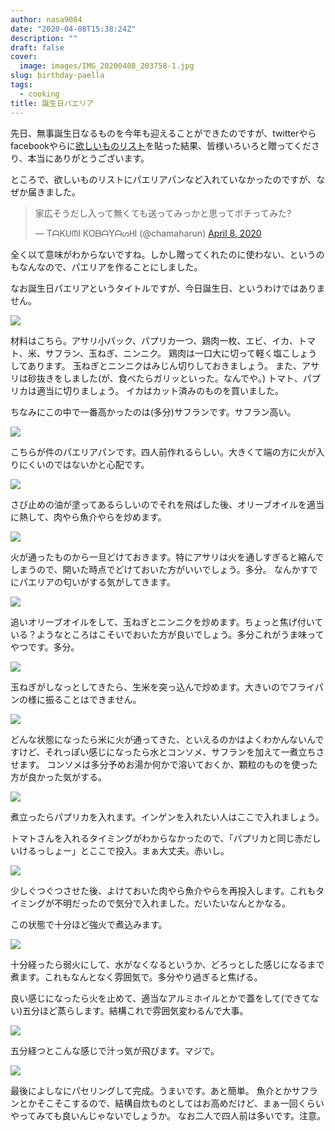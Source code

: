```yaml
---
author: nasa9084
date: "2020-04-08T15:38:24Z"
description: ""
draft: false
cover:
  image: images/IMG_20200408_203758-1.jpg
slug: birthday-paella
tags:
  - cooking
title: 誕生日パエリア
---
```



先日、無事誕生日なるものを今年も迎えることができたのですが、twitterやらfacebookやらに[欲しいものリスト](https://www.amazon.jp/hz/wishlist/ls/901D5E6QYC2X?ref_=wl_share)を貼った結果、皆様いろいろと贈ってくださり、本当にありがとうございます。

ところで、欲しいものリストにパエリアパンなど入れていなかったのですが、なぜか届きました。

<blockquote class="twitter-tweet"><p lang="ja" dir="ltr">家広そうだし入って無くても送ってみっかと思ってポチってみた?</p>&mdash; TᗩKᑌᗰI KOᗷᗩYᗩᔕᕼI (@chamaharun) <a href="https://twitter.com/chamaharun/status/1247704520060063745?ref_src=twsrc%5Etfw">April 8, 2020</a></blockquote>
<script async src="https://platform.twitter.com/widgets.js" charset="utf-8"></script>

全く以て意味がわからないですね。しかし贈ってくれたのに使わない、というのもなんなので、パエリアを作ることにしました。

なお誕生日パエリアというタイトルですが、今日誕生日、というわけではありません。

![](images/IMG_20200408_195036.jpg)

材料はこちら。アサリ小パック、パプリカ一つ、鶏肉一枚、エビ、イカ、トマト、米、サフラン、玉ねぎ、ニンニク。
鶏肉は一口大に切って軽く塩こしょうしてあります。
玉ねぎとニンニクはみじん切りしておきましょう。
また、アサリは砂抜きをしました(が、食べたらガリッといった。なんでや。)
トマト、パプリカは適当に切りましょう。
イカはカット済みのものを買いました。

ちなみにこの中で一番高かったのは(多分)サフランです。サフラン高い。

![](images/IMG_20200408_195341.jpg)

こちらが件のパエリアパンです。四人前作れるらしい。大きくて端の方に火が入りにくいのではないかと心配です。

![](images/IMG_20200408_195709.jpg)

さび止めの油が塗ってあるらしいのでそれを飛ばした後、オリーブオイルを適当に熱して、肉やら魚介やらを炒めます。

![](images/IMG_20200408_200651.jpg)

火が通ったものから一旦どけておきます。特にアサリは火を通しすぎると縮んでしまうので、開いた時点でどけておいた方がいいでしょう。多分。
なんかすでにパエリアの匂いがする気がしてきます。

![](images/IMG_20200408_200842.jpg)

追いオリーブオイルをして、玉ねぎとニンニクを炒めます。ちょっと焦げ付いている？ようなところはこそいでおいた方が良いでしょう。多分これがうま味ってやつです。多分。

![](images/IMG_20200408_200913.jpg)

玉ねぎがしなっとしてきたら、生米を突っ込んで炒めます。大きいのでフライパンの様に振ることはできません。

![](images/IMG_20200408_201332.jpg)

どんな状態になったら米に火が通ってきた、といえるのかはよくわかんないんですけど、それっぽい感じになったら水とコンソメ、サフランを加えて一煮立ちさせます。
コンソメは多分予めお湯か何かで溶いておくか、顆粒のものを使った方が良かった気がする。

![](images/IMG_20200408_201553_MP.jpg)

煮立ったらパプリカを入れます。インゲンを入れたい人はここで入れましょう。

トマトさんを入れるタイミングがわからなかったので、「パプリカと同じ赤だしいけるっしょー」とここで投入。まぁ大丈夫。赤いし。

![](images/IMG_20200408_201812.jpg)

少しぐつぐつさせた後、よけておいた肉やら魚介やらを再投入します。これもタイミングが不明だったので気分で入れました。だいたいなんとかなる。

この状態で十分ほど強火で煮込みます。

![](images/IMG_20200408_202849_MP.jpg)

十分経ったら弱火にして、水がなくなるというか、どろっとした感じになるまで煮ます。これもなんとなく雰囲気で。多分やり過ぎると焦げる。

良い感じになったら火を止めて、適当なアルミホイルとかで蓋をして(できてない)五分ほど蒸らします。結構これで雰囲気変わるんで大事。

![](images/IMG_20200408_203457_MP.jpg)

五分経つとこんな感じで汁っ気が飛びます。マジで。

![](images/IMG_20200408_203758.jpg)

最後によしなにパセリングして完成。うまいです。あと簡単。
魚介とかサフランとかそこそこするので、結構自炊ものとしてはお高めだけど、まぁ一回くらいやってみても良いんじゃないでしょうか。
なお二人で四人前は多いです。注意。



